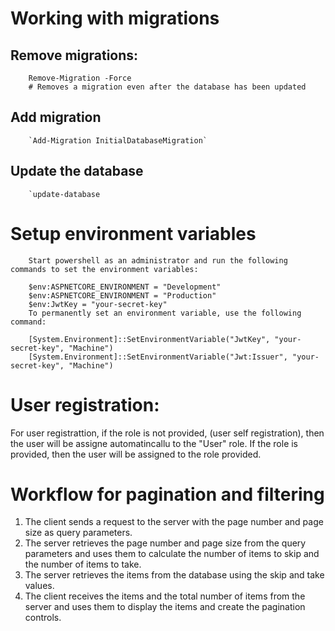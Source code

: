 # Working with migrations

## Remove migrations:
		
		Remove-Migration -Force 
		# Removes a migration even after the database has been updated
		
## Add migration

		`Add-Migration InitialDatabaseMigration`

## Update the database

		`update-database

# Setup environment variables

		Start powershell as an administrator and run the following commands to set the environment variables:

		$env:ASPNETCORE_ENVIRONMENT = "Development"
		$env:ASPNETCORE_ENVIRONMENT = "Production"
		$env:JwtKey = "your-secret-key"
		To permanently set an environment variable, use the following command:

		[System.Environment]::SetEnvironmentVariable("JwtKey", "your-secret-key", "Machine")
		[System.Environment]::SetEnvironmentVariable("Jwt:Issuer", "your-secret-key", "Machine")

# User registration:
For user registrattion, if the role is not provided, (user self registration), then the user will be assigne automatincallu to the "User" role. If the role is provided, then the user will be assigned to the role provided.


# Workflow for pagination and filtering
1. The client sends a request to the server with the page number and page size as query parameters.
2. The server retrieves the page number and page size from the query parameters and uses them to calculate the number of items to skip and the number of items to take.
1. The server retrieves the items from the database using the skip and take values.
1. The client receives the items and the total number of items from the server and uses them to display the items and create the pagination controls.